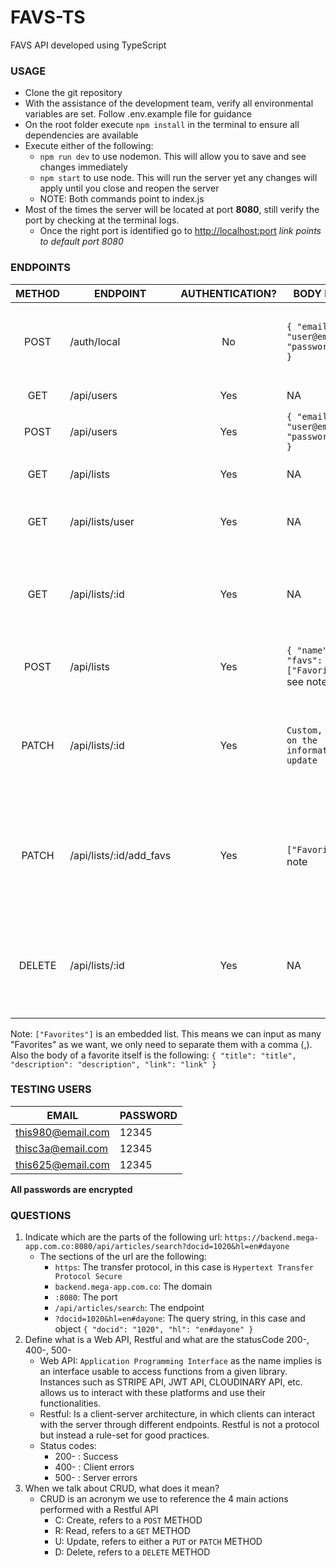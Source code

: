 # FAVS-TS
FAVS API developed using TypeScript

### USAGE
- Clone the git repository
- With the assistance of the development team, verify all environmental variables are set. Follow .env.example file for guidance
- On the root folder execute `npm install` in the terminal to ensure all dependencies are available
- Execute either of the following:
  - `npm run dev` to use nodemon. This will allow you to save and see changes immediately
  - `npm start` to use node. This will run the server yet any changes will apply until you close and reopen the server
  - NOTE: Both commands point to index.js
- Most of the times the server will be located at port **8080**, still verify the port by checking at the terminal logs.
  - Once the right port is identified go to [http://localhost:port](http://localhost:8080) _link points to default port 8080_

### ENDPOINTS
| METHOD | ENDPOINT | AUTHENTICATION? | BODY FORMAT | OUTCOME |
| :----: | -------- | :-------------: | ----------- | ------- |
| POST | /auth/local | No | `{ "email": "user@email.com", "password": "pwd" }` | Returns a token for auth, unless data is incorrect |
| GET | /api/users   | Yes | NA | Returns all users |
| POST | /api/users   | Yes | `{ "email": "user@email.com", "password": "pwd" }` | Creates a new user |
| GET | /api/lists   | Yes | NA | Returns all lists from all users |
| GET | /api/lists/user | Yes | NA | Returns all lists of the user logged in |
| GET | /api/lists/:id | Yes | NA | Returns a list if the user logged in is the owner of the list |
| POST | /api/lists | Yes | `{ "name": "name", "favs": ["Favorites"] }` see note | Creates a new list for the user logged in |
| PATCH | /api/lists/:id | Yes | `Custom, depends on the information to update` | Updates a list as long as the user logged in is the owner of the list |
| PATCH | /api/lists/:id/add_favs | Yes | `["Favorites"]` see note | Adds the list of favorites as long as the user logged in is the owner of the list |
| DELETE | /api/lists/:id | Yes | NA | Deletes a list as long as the user logged in is the owner of the list |

Note: `["Favorites"]` is an embedded list. This means we can input as many "Favorites" as we want, we only need to separate them with a comma (,). Also the body of a favorite itself is the following: `{ "title": "title", "description": "description", "link": "link" }`

### TESTING USERS
| EMAIL | PASSWORD |
| ----- | -------- |
| this980@email.com | 12345 |
| thisc3a@email.com | 12345 |
| this625@email.com | 12345 |

**All passwords are encrypted**

### QUESTIONS
1. Indicate which are the parts of the following url: `https://backend.mega-app.com.co:8080/api/articles/search?docid=1020&hl=en#dayone`
   - The sections of the url are the following:
     - `https`: The transfer protocol, in this case is `Hypertext Transfer Protocol Secure`
     - `backend.mega-app.com.co`: The domain
     - `:8080`: The port
     - `/api/articles/search`: The endpoint
     - `?docid=1020&hl=en#dayone`: The query string, in this case and object `{ "docid": "1020", "hl": "en#dayone" }`
2. Define what is a Web API, Restful and what are the statusCode 200-, 400-, 500-
   - Web API: `Application Programming Interface` as the name implies is an interface usable to access functions from a given library. Instances such as STRIPE API, JWT API, CLOUDINARY API, etc. allows us to interact with these platforms and use their functionalities.
   - Restful: Is a client-server architecture, in which clients can interact with the server through different endpoints. Restful is not a protocol but instead a rule-set for good practices.
   - Status codes:
     - 200- : Success
     - 400- : Client errors
     - 500- : Server errors
3. When we talk about CRUD, what does it mean?
   - CRUD is an acronym we use to reference the 4 main actions performed with a Restful API
     - C: Create, refers to a `POST` METHOD
     - R: Read, refers to a `GET` METHOD
     - U: Update, refers to either a `PUT` or `PATCH` METHOD
     - D: Delete, refers to a `DELETE` METHOD